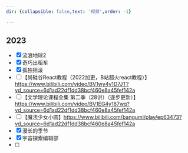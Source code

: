 ```yaml
---
dir: {collapsible: false,text: '视频',order: -1}

---
```


## 2023

- [x] 流浪地球2
- [x] 奇巧出租车
- [x] 孤独摇滚
- [ ] 【尚硅谷React教程（2022加更，B站超火react教程）】https://www.bilibili.com/video/BV1wy4y1D7JT?vd_source=6d1ad22df1dd38bcf460e8a45fef142a
- [ ] 【文学理论课程全集 第二季（28讲）（逐步更新）】https://www.bilibili.com/video/BV1EG4y187wq?vd_source=6d1ad22df1dd38bcf460e8a45fef142a
- [ ] 【魔法少女小圆】https://www.bilibili.com/bangumi/play/ep63473?vd_source=6d1ad22df1dd38bcf460e8a45fef142a
- [x] 漫长的季节
- [x] 宇宙探索编辑部
- [ ] 

